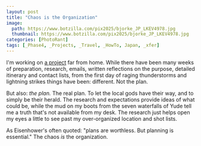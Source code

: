 ```yaml
---
layout: post
title: "Chaos is the Organization"
image:
  path: https://www.botzilla.com/pix2025/bjorke_JP_LKEV4978.jpg
  thumbnail: https://www.botzilla.com/pix2025/bjorke_JP_LKEV4978.jpg
categories: [PhotoRant]
tags: [_Phase4, _Projects, _Travel, _HowTo, Japan, _xfer]
---
```


I'm working on <a href="https://kevinbjorke.com/japan2025/">a project</a> far from home. While there have been many weeks of preparation, research, emails, written reflections on the purpose, detailed itinerary and contact lists, from the first day of raging thunderstorms and lightning strikes things have been: different. Not the plan.

<!--more-->

But also: <i>the plan.</i> The real plan. To let the local gods have their way, and to simply be their herald. The research and expectations provide ideas of what could be, while the mud on my boots from the seven waterfalls of Yude tell me a truth that's not available from my desk. The research just helps open my eyes a little to see past my over-organized location and shot lists.

As Eisenhower's often quoted: "plans are worthless. But planning is essential." The chaos <i>is</i> the organization.
